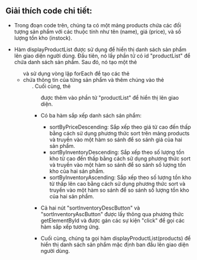 ## Giải thích code chi tiết:

- Trong đoạn code trên, chúng ta có một mảng products chứa các đối tượng sản phẩm với các thuộc tính như tên (name), giá (price), và số lượng tồn kho (instock).

- Hàm displayProductList được sử dụng để hiển thị danh sách sản phẩm lên giao diện người dùng. Đầu tiên, nó lấy phần tử có id "productList" để chứa danh sách sản phẩm. Sau đó, nó tạo một thẻ <ul> và sử dụng vòng lặp forEach để tạo các thẻ <li> chứa thông tin của từng sản phẩm và thêm chúng vào thẻ <ul>. Cuối cùng, thẻ <ul> được thêm vào phần tử "productList" để hiển thị lên giao diện.

- Có ba hàm sắp xếp danh sách sản phẩm:

  - sortByPriceDescending: Sắp xếp theo giá từ cao đến thấp bằng cách sử dụng phương thức sort trên mảng products và truyền vào một hàm so sánh để so sánh giá của hai sản phẩm.
  - sortByInventoryDescending: Sắp xếp theo số lượng tồn kho từ cao đến thấp bằng cách sử dụng phương thức sort và truyền vào một hàm so sánh để so sánh số lượng tồn kho của hai sản phẩm.
  - sortByInventoryAscending: Sắp xếp theo số lượng tồn kho từ thấp lên cao bằng cách sử dụng phương thức sort và truyền vào một hàm so sánh để so sánh số lượng tồn kho của hai sản phẩm.

- Cả hai nút "sortInventoryDescButton" và "sortInventoryAscButton" được lấy thông qua phương thức getElementById và được gán các sự kiện "click" để gọi các hàm sắp xếp tương ứng.

- Cuối cùng, chúng ta gọi hàm displayProductList(products) để hiển thị danh sách sản phẩm mặc định ban đầu lên giao diện người dùng.
